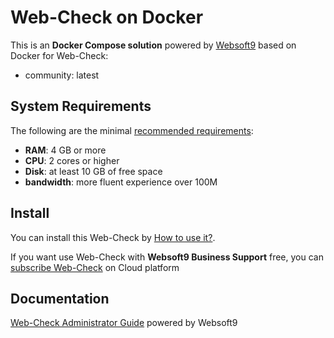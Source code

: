 # Web-Check on Docker  

This is an **Docker Compose solution** powered by [Websoft9](https://www.websoft9.com) based on Docker for Web-Check:


 - community:  latest


## System Requirements

The following are the minimal [recommended requirements](https://web-check.xyz):

* **RAM**: 4 GB or more
* **CPU**: 2 cores or higher
* **Disk**: at least 10 GB of free space
* **bandwidth**: more fluent experience over 100M  

## Install

You can install this Web-Check by [How to use it?](https://github.com/Websoft9/docker-library#how-to-use-it).   

If you want use Web-Check with **Websoft9 Business Support** free, you can [subscribe Web-Check](https://www.websoft9.com/apps) on Cloud platform

## Documentation

[Web-Check Administrator Guide](https://support.websoft9.com/docs/web-check) powered by Websoft9